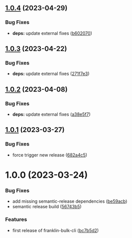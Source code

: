## [1.0.4](https://github.com/catalan-adobe/franklin-bulk-cli/compare/v1.0.3...v1.0.4) (2023-04-29)


### Bug Fixes

* **deps:** update external fixes ([b602070](https://github.com/catalan-adobe/franklin-bulk-cli/commit/b602070bbe6b20bc06765ca26786f754e5cc3ed4))

## [1.0.3](https://github.com/catalan-adobe/franklin-bulk-cli/compare/v1.0.2...v1.0.3) (2023-04-22)


### Bug Fixes

* **deps:** update external fixes ([271f7e3](https://github.com/catalan-adobe/franklin-bulk-cli/commit/271f7e330f55c6e2d589b1396fb597ada37e3663))

## [1.0.2](https://github.com/catalan-adobe/franklin-bulk-cli/compare/v1.0.1...v1.0.2) (2023-04-08)


### Bug Fixes

* **deps:** update external fixes ([a38e5f7](https://github.com/catalan-adobe/franklin-bulk-cli/commit/a38e5f7dcbf92d79eb95e559e378cc9161c791be))

## [1.0.1](https://github.com/catalan-adobe/franklin-bulk-cli/compare/v1.0.0...v1.0.1) (2023-03-27)


### Bug Fixes

* force trigger new release ([682a4c5](https://github.com/catalan-adobe/franklin-bulk-cli/commit/682a4c516a8769ff1ed40eb27160d9918fc568e8))

# 1.0.0 (2023-03-24)


### Bug Fixes

* add missing semantic-release dependencies ([be59acb](https://github.com/catalan-adobe/franklin-bulk-cli/commit/be59acb03ff3b446540009519866e51b3a56fc59))
* semantic release build ([56743b5](https://github.com/catalan-adobe/franklin-bulk-cli/commit/56743b510117320946dbbdbbcaffe306b62898bd))


### Features

* first release of franklin-bulk-cli ([bc7b5d2](https://github.com/catalan-adobe/franklin-bulk-cli/commit/bc7b5d2424812cb455863984761c642b7354e448))
